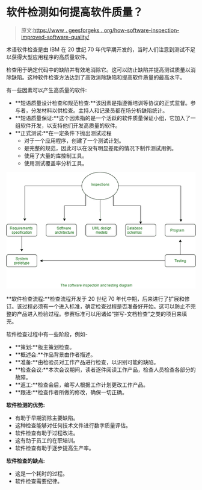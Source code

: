 # 软件检测如何提高软件质量？

> 原文:[https://www . geesforgeks . org/how-software-inspection-improved-software-quality/](https://www.geeksforgeeks.org/how-software-inspection-improves-software-quality/)

术语软件检查是由 IBM 在 20 世纪 70 年代早期开发的，当时人们注意到测试不足以获得大型应用程序的高质量软件。

检查用于确定代码中的缺陷并有效地消除它。这可以防止缺陷并提高测试质量以消除缺陷。这种软件检查方法达到了高效消除缺陷和提高软件质量的最高水平。

有一些因素可以产生高质量的软件:

*   **短语质量设计检查和规范检查:**该因素是指遵循培训等协议的正式监督。参与者，分发材料以供检查。主持人和记录员都在场分析缺陷统计。
*   **短语质量保证:**这个因素指的是一个活跃的软件质量保证小组，它加入了一组软件开发，以支持他们开发高质量的软件。
*   **正式测试:**在一定条件下抛出测试过程
    *   对于一个应用程序，创建了一个测试计划。
    *   是完整的规范，因此可以在没有明显差距的情况下制作测试用例。
    *   使用了大量的库控制工具。
    *   使用测试覆盖率分析工具。

![](img/2440fc1036e0a33a7ed0ac9f07049b9a.png)

**软件检查流程:**检查流程开发于 20 世纪 70 年代中期，后来进行了扩展和修订。该过程必须有一个进入标准，确定检查过程是否准备好开始。这可以防止不完整的产品进入检验过程。参赛标准可以用诸如“拼写-文档检查”之类的项目来填充。

软件检查过程中有一些阶段，例如-

*   **策划:**版主策划检查。
*   **概述会:**作品背景由作者描述。
*   **准备:**由检验员对工作产品进行检查，以识别可能的缺陷。
*   **检查会议:**本次会议期间，读者逐件阅读工作产品，检查人员检查各部分的故障。
*   **返工:**检查会后，编写人根据工作计划更改工作产品。
*   **跟进:**检查作者所做的修改，确保一切正确。

**软件检测的优势:**

*   有助于早期消除主要缺陷。
*   这种检查能够对任何技术文件进行数字质量评估。
*   软件检查有助于过程改进。
*   这有助于员工的在职培训。
*   软件检查有助于逐步提高生产率。

**软件检查的缺点:**

*   这是一个耗时的过程。
*   软件检查需要纪律。